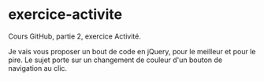 exercice-activite
=================

Cours GitHub, partie 2, exercice Activité.

Je vais vous proposer un bout de code en jQuery, pour le meilleur et pour le pire.
Le sujet porte sur un changement de couleur d'un bouton de navigation au clic.
